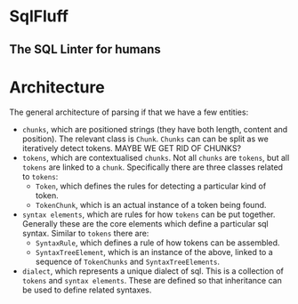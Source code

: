 # SqlFluff
## The SQL Linter for humans

# Architecture

The general architecture of parsing if that we have a few entities:
- `chunks`, which are positioned strings (they have both length, content and position).
  The relevant class is `Chunk`. `Chunks` can can be split as we iteratively detect
  tokens. MAYBE WE GET RID OF CHUNKS?
- `tokens`, which are contextualised `chunks`. Not all `chunks` are `tokens`,
  but all `tokens` are linked to a `chunk`. Specifically there are three classes
  related to `tokens`:
  - `Token`, which defines the rules for detecting a particular kind of token.
  - `TokenChunk`, which is an actual instance of a token being found.
- `syntax elements`, which are rules for how `tokens` can be put together. Generally
  these are the core elements which define a particular sql syntax. Similar to `tokens`
  there are:
  - `SyntaxRule`, which defines a rule of how tokens can be assembled.
  - `SyntaxTreeElement`, which is an instance of the above, linked to a sequence 
    of `TokenChunks` and `SyntaxTreeElements`.
- `dialect`, which represents a unique dialect of sql. This is a collection of `tokens`
  and `syntax elements`. These are defined so that inheritance can be used to define
  related syntaxes.


